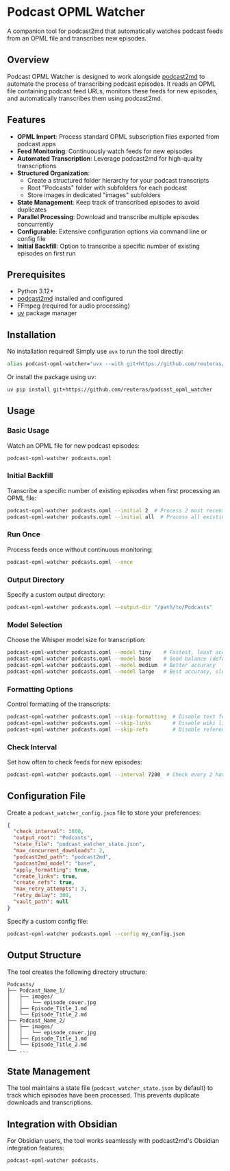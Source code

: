 # Podcast OPML Watcher

A companion tool for podcast2md that automatically watches podcast feeds from an OPML file and transcribes new episodes.

## Overview

Podcast OPML Watcher is designed to work alongside [podcast2md](https://github.com/reuteras/podcast2md) to automate the process of transcribing podcast episodes. It reads an OPML file containing podcast feed URLs, monitors these feeds for new episodes, and automatically transcribes them using podcast2md.

## Features

- **OPML Import**: Process standard OPML subscription files exported from podcast apps
- **Feed Monitoring**: Continuously watch feeds for new episodes
- **Automated Transcription**: Leverage podcast2md for high-quality transcriptions
- **Structured Organization**: 
  - Create a structured folder hierarchy for your podcast transcripts
  - Root "Podcasts" folder with subfolders for each podcast
  - Store images in dedicated "images" subfolders
- **State Management**: Keep track of transcribed episodes to avoid duplicates
- **Parallel Processing**: Download and transcribe multiple episodes concurrently
- **Configurable**: Extensive configuration options via command line or config file
- **Initial Backfill**: Option to transcribe a specific number of existing episodes on first run

## Prerequisites

- Python 3.12+
- [podcast2md](https://github.com/reuteras/podcast2md) installed and configured
- FFmpeg (required for audio processing)
- [uv](https://github.com/astral-sh/uv) package manager

## Installation

No installation required! Simply use `uvx` to run the tool directly:

```bash
alias podcast-opml-watcher="uvx --with git+https://github.com/reuteras/podcast_opml_watcher podcast-opml-watcher"
```

Or install the package using uv:

```bash
uv pip install git+https://github.com/reuteras/podcast_opml_watcher
```

## Usage

### Basic Usage

Watch an OPML file for new podcast episodes:

```bash
podcast-opml-watcher podcasts.opml
```

### Initial Backfill

Transcribe a specific number of existing episodes when first processing an OPML file:

```bash
podcast-opml-watcher podcasts.opml --initial 2  # Process 2 most recent episodes per feed
podcast-opml-watcher podcasts.opml --initial all  # Process all existing episodes
```

### Run Once

Process feeds once without continuous monitoring:

```bash
podcast-opml-watcher podcasts.opml --once
```

### Output Directory

Specify a custom output directory:

```bash
podcast-opml-watcher podcasts.opml --output-dir "/path/to/Podcasts"
```

### Model Selection

Choose the Whisper model size for transcription:

```bash
podcast-opml-watcher podcasts.opml --model tiny    # Fastest, least accurate
podcast-opml-watcher podcasts.opml --model base    # Good balance (default)
podcast-opml-watcher podcasts.opml --model medium  # Better accuracy
podcast-opml-watcher podcasts.opml --model large   # Best accuracy, slowest
```

### Formatting Options

Control formatting of the transcripts:

```bash
podcast-opml-watcher podcasts.opml --skip-formatting  # Disable text formatting
podcast-opml-watcher podcasts.opml --skip-links       # Disable wiki links
podcast-opml-watcher podcasts.opml --skip-refs        # Disable references
```

### Check Interval

Set how often to check feeds for new episodes:

```bash
podcast-opml-watcher podcasts.opml --interval 7200  # Check every 2 hours (in seconds)
```

## Configuration File

Create a `podcast_watcher_config.json` file to store your preferences:

```json
{
  "check_interval": 3600,
  "output_root": "Podcasts",
  "state_file": "podcast_watcher_state.json",
  "max_concurrent_downloads": 2,
  "podcast2md_path": "podcast2md",
  "podcast2md_model": "base",
  "apply_formatting": true,
  "create_links": true,
  "create_refs": true,
  "max_retry_attempts": 3,
  "retry_delay": 300,
  "vault_path": null
}
```

Specify a custom config file:

```bash
podcast-opml-watcher podcasts.opml --config my_config.json
```

## Output Structure

The tool creates the following directory structure:

```
Podcasts/
├── Podcast_Name_1/
│   ├── images/
│   │   └── episode_cover.jpg
│   ├── Episode_Title_1.md
│   └── Episode_Title_2.md
├── Podcast_Name_2/
│   ├── images/
│   │   └── episode_cover.jpg
│   ├── Episode_Title_1.md
│   └── Episode_Title_2.md
└── ...
```

## State Management

The tool maintains a state file (`podcast_watcher_state.json` by default) to track which episodes have been processed. This prevents duplicate downloads and transcriptions.

## Integration with Obsidian

For Obsidian users, the tool works seamlessly with podcast2md's Obsidian integration features:

```bash
podcast-opml-watcher podcasts.
